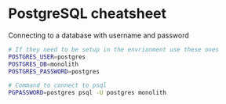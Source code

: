 # PostgreSQL cheatsheet

Connecting to a database with username and password
```sh
# If they need to be setup in the envrionment use these ones
POSTGRES_USER=postgres
POSTGRES_DB=monolith
POSTGRES_PASSWORD=postgres

# Command to connect to psql
PGPASSWORD=postgres psql -U postgres monolith
```
